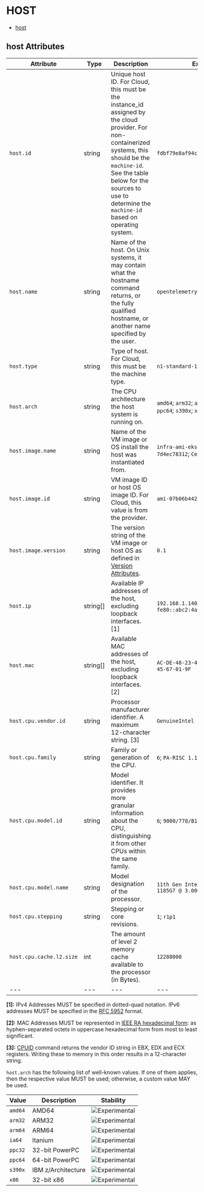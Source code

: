 
<!--- Hugo front matter used to generate the website version of this page:
--->

# HOST

- [host](#host)


## host Attributes

| Attribute  | Type | Description  | Examples  | Stability |
|---|---|---|---|---|
| `host.id` | string | Unique host ID. For Cloud, this must be the instance_id assigned by the cloud provider. For non-containerized systems, this should be the `machine-id`. See the table below for the sources to use to determine the `machine-id` based on operating system.  |`fdbf79e8af94cb7f9e8df36789187052` | ![Experimental](https://img.shields.io/badge/-experimental-blue) |
| `host.name` | string | Name of the host. On Unix systems, it may contain what the hostname command returns, or the fully qualified hostname, or another name specified by the user.  |`opentelemetry-test` | ![Experimental](https://img.shields.io/badge/-experimental-blue) |
| `host.type` | string | Type of host. For Cloud, this must be the machine type.  |`n1-standard-1` | ![Experimental](https://img.shields.io/badge/-experimental-blue) |
| `host.arch` | string | The CPU architecture the host system is running on.  |`amd64`; `arm32`; `arm64`; `ia64`; `ppc32`; `ppc64`; `s390x`; `x86` | ![Experimental](https://img.shields.io/badge/-experimental-blue) |
| `host.image.name` | string | Name of the VM image or OS install the host was instantiated from.  |`infra-ami-eks-worker-node-7d4ec78312`; `CentOS-8-x86_64-1905` | ![Experimental](https://img.shields.io/badge/-experimental-blue) |
| `host.image.id` | string | VM image ID or host OS image ID. For Cloud, this value is from the provider.  |`ami-07b06b442921831e5` | ![Experimental](https://img.shields.io/badge/-experimental-blue) |
| `host.image.version` | string | The version string of the VM image or host OS as defined in [Version Attributes](/docs/resource/README.md#version-attributes).  |`0.1` | ![Experimental](https://img.shields.io/badge/-experimental-blue) |
| `host.ip` | string[] | Available IP addresses of the host, excluding loopback interfaces. [1] |`192.168.1.140`; `fe80::abc2:4a28:737a:609e` | ![Experimental](https://img.shields.io/badge/-experimental-blue) |
| `host.mac` | string[] | Available MAC addresses of the host, excluding loopback interfaces. [2] |`AC-DE-48-23-45-67`; `AC-DE-48-23-45-67-01-9F` | ![Experimental](https://img.shields.io/badge/-experimental-blue) |
| `host.cpu.vendor.id` | string | Processor manufacturer identifier. A maximum 12-character string. [3] |`GenuineIntel` | ![Experimental](https://img.shields.io/badge/-experimental-blue) |
| `host.cpu.family` | string | Family or generation of the CPU.  |`6`; `PA-RISC 1.1e` | ![Experimental](https://img.shields.io/badge/-experimental-blue) |
| `host.cpu.model.id` | string | Model identifier. It provides more granular information about the CPU, distinguishing it from other CPUs within the same family.  |`6`; `9000/778/B180L` | ![Experimental](https://img.shields.io/badge/-experimental-blue) |
| `host.cpu.model.name` | string | Model designation of the processor.  |`11th Gen Intel(R) Core(TM) i7-1185G7 @ 3.00GHz` | ![Experimental](https://img.shields.io/badge/-experimental-blue) |
| `host.cpu.stepping` | string | Stepping or core revisions.  |`1`; `r1p1` | ![Experimental](https://img.shields.io/badge/-experimental-blue) |
| `host.cpu.cache.l2.size` | int | The amount of level 2 memory cache available to the processor (in Bytes).  |`12288000` | ![Experimental](https://img.shields.io/badge/-experimental-blue) |
|---|---|---|---|---|

**[1]:** IPv4 Addresses MUST be specified in dotted-quad notation. IPv6 addresses MUST be specified in the [RFC 5952](https://www.rfc-editor.org/rfc/rfc5952.html) format.

**[2]:** MAC Addresses MUST be represented in [IEEE RA hexadecimal form](https://standards.ieee.org/wp-content/uploads/import/documents/tutorials/eui.pdf): as hyphen-separated octets in uppercase hexadecimal form from most to least significant.

**[3]:** [CPUID](https://wiki.osdev.org/CPUID) command returns the vendor ID string in EBX, EDX and ECX registers. Writing these to memory in this order results in a 12-character string.


`host.arch` has the following list of well-known values. If one of them applies, then the respective value MUST be used; otherwise, a custom value MAY be used.

| Value  | Description | Stability |
|---|---|---|
| `amd64` | AMD64 |  ![Experimental](https://img.shields.io/badge/-experimental-blue) |
| `arm32` | ARM32 |  ![Experimental](https://img.shields.io/badge/-experimental-blue) |
| `arm64` | ARM64 |  ![Experimental](https://img.shields.io/badge/-experimental-blue) |
| `ia64` | Itanium |  ![Experimental](https://img.shields.io/badge/-experimental-blue) |
| `ppc32` | 32-bit PowerPC |  ![Experimental](https://img.shields.io/badge/-experimental-blue) |
| `ppc64` | 64-bit PowerPC |  ![Experimental](https://img.shields.io/badge/-experimental-blue) |
| `s390x` | IBM z/Architecture |  ![Experimental](https://img.shields.io/badge/-experimental-blue) |
| `x86` | 32-bit x86 |  ![Experimental](https://img.shields.io/badge/-experimental-blue) |

